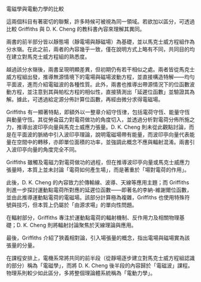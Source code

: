 電磁學與電動力學的比較

這兩個科目有著密切的聯繫，許多時候可被視為同一領域。若欲加以區分，可透過比較 Griffiths 與 D. K. Cheng 的教科書內容來理解其異同。

兩書的前半部分皆以靜態場（靜電場與靜磁場）為基礎，並以馬克士威方程組作為分水嶺。在此之前，兩者的內容幾乎一致，僅在說明方式上略有不同，共同目的均在建立對馬克士威方程組的熟悉度。

越過該分水嶺後，兩書呈現明顯差異，但初期仍有若干相似之處。兩者皆從馬克士威方程組出發，推導無源情境下的電場與磁場波動方程，並直接構造特解——均勻平面波，進而介紹電磁波的各種性質。此外，兩書也推導出帶源情況下的位函數波動方程，並注意到其與帕松方程的相似性，直接猜測出「延遲位函數」並驗證其為解。據此，可透過給定源分佈計算位函數，再經由微分求得電磁場。

Griffiths 有一顯著特點，即額外以一整章介紹守恆律，包括電荷守恆、能量守恆與動量守恆。其從勞侖茲力對電荷做功的角度切入，並透過分析對電荷分佈所施之力，推導出波印亭向量與馬克士威應力張量。D. K. Cheng 則未從此觀點討論，而是在平面波的脈絡中引入波印亭理論，說明電磁場帶有能量，而波印亭向量代表能量在空間中的轉移，亦即單位面積的功率，並強調此概念不應與輻射混淆。兩書引入波印亭向量的角度完全不同。

Griffiths 雖觸及電磁力對電荷做功的過程，但在推導波印亭向量或馬克士威應力張量時，本質上並未討論「電荷如何產生場」，而是著重於「場對電荷的作用」。

此後，D. K. Cheng 的內容致力於傳輸線、波導、天線等應用主題；而 Griffiths 則進一步探討運動點電荷所對應的延遲位函數——即著名的李納-維謝爾位函數，並由此推導運動點電荷的電磁場。該部分計算極為複雜，Griffiths 也使用特殊符號與技巧，但本質上仍屬於「由源求場」的單向性問題。

在輻射部分，Griffiths 專注於運動點電荷的輻射機制、反作用力及相關物理基礎；D. K. Cheng 則將輻射討論聚焦於天線理論與應用。

最後，Griffiths 介紹了狹義相對論，引入場張量的概念，指出電場與磁場實為該張量的分量。

在課程安排上，電機系常將共同的前半段（從靜場逐步建立對馬克士威方程組認識的部分）稱為「電磁學」，而將 D. K. Cheng 後半段的內容歸於「電磁波」課程。物理系則較少如此區分，多將整個理論體系統稱為「電動力學」。
